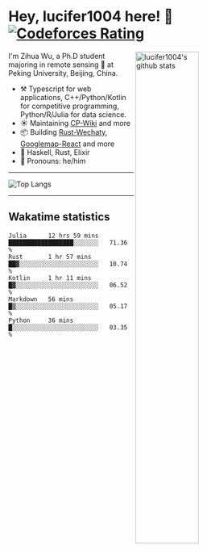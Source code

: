 # Hey, lucifer1004 here! :wave: [![Codeforces Rating](https://cfrating.ihcr.top/?user=lucifer1004&style=flat-square)](https://codeforces.com/profile/lucifer1004)

<img width="50%" align="right" alt="lucifer1004's github stats" src="https://github-readme-stats.vercel.app/api?username=lucifer1004&show_icons=true">

I'm Zihua Wu, a Ph.D student majoring in remote sensing :satellite: at Peking University, Beijing, China.

- :hammer_and_pick: Typescript for web applications, C++/Python/Kotlin for competitive programming, Python/R/Julia for data science.
- :sunny: Maintaining [CP-Wiki](https://cp-wiki.vercel.app) and more 
- :package: Building [Rust-Wechaty](https://github.com/wechaty/rust-wechaty), [Googlemap-React](https://github.com/googlemap-react/googlemap-react) and more
- :seedling: Haskell, Rust, Elixir
- :man: Pronouns: he/him

---

![Top Langs](https://github-readme-stats.vercel.app/api/top-langs/?username=lucifer1004&layout=compact)

---

## Wakatime statistics

<!--START_SECTION:waka-->
```text
Julia      12 hrs 59 mins  ██████████████████░░░░░░░   71.36 % 
Rust       1 hr 57 mins    ██▓░░░░░░░░░░░░░░░░░░░░░░   10.74 % 
Kotlin     1 hr 11 mins    █▓░░░░░░░░░░░░░░░░░░░░░░░   06.52 % 
Markdown   56 mins         █▒░░░░░░░░░░░░░░░░░░░░░░░   05.17 % 
Python     36 mins         █░░░░░░░░░░░░░░░░░░░░░░░░   03.35 % 
```
<!--END_SECTION:waka-->
